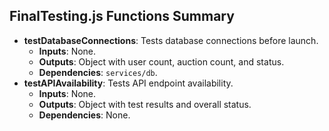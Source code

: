 ## FinalTesting.js Functions Summary
- **testDatabaseConnections**: Tests database connections before launch.
  - **Inputs**: None.
  - **Outputs**: Object with user count, auction count, and status.
  - **Dependencies**: `services/db`.
- **testAPIAvailability**: Tests API endpoint availability.
  - **Inputs**: None.
  - **Outputs**: Object with test results and overall status.
  - **Dependencies**: None.